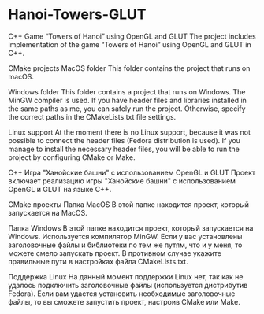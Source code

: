 # Hanoi-Towers-GLUT
C++ Game “Towers of Hanoi” using OpenGL and GLUT The project includes implementation of the game “Towers of Hanoi” using OpenGL and GLUT in C++.

CMake projects
MacOS folder 
This folder contains the project that runs on macOS.

Windows folder
This folder contains a project that runs on Windows. The MinGW compiler is used. If you have header files and libraries installed in the same paths as me, you can safely run the project. Otherwise, specify the correct paths in the CMakeLists.txt file settings.

Linux support
At the moment there is no Linux support, because it was not possible to connect the header files (Fedora distribution is used). If you manage to install the necessary header files, you will be able to run the project by configuring CMake or Make.

С++ Игра "Ханойские башни" с использованием OpenGL и GLUT
Проект включает реализацию игры "Ханойские башни" с использованием OpenGL и GLUT на языке C++.

CMake проекты
Папка MacOS 
В этой папке находится проект, который запускается на MacOS.

Папка Windows
В этой папке находится проект, который запускается на Windows. Используется компилятор MinGW. Если у вас установлены заголовочные файлы и библиотеки по тем же путям, что и у меня, то можете смело запускать проект. В противном случае укажите правильные пути в настройках файла CMakeLists.txt.

Поддержка Linux
На данный момент поддержки Linux нет, так как не удалось подключить заголовочные файлы (используется дистрибутив Fedora). Если вам удастся установить необходимые заголовочные файлы, то вы сможете запустить проект, настроив CMake или Make.



